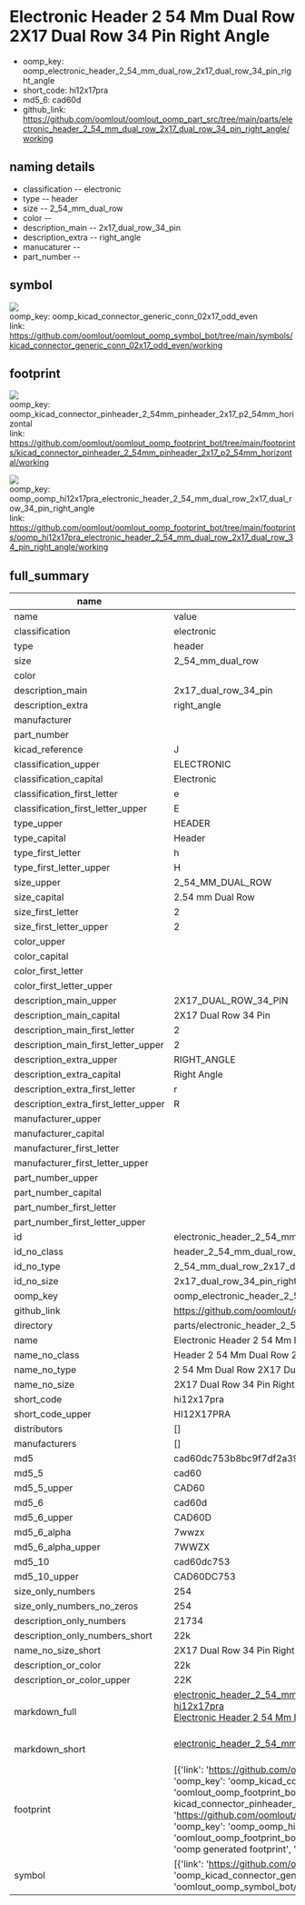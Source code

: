 # Electronic Header 2 54 Mm Dual Row 2X17 Dual Row 34 Pin Right Angle

  
* oomp_key: oomp_electronic_header_2_54_mm_dual_row_2x17_dual_row_34_pin_right_angle 
* short_code: hi12x17pra
* md5_6: cad60d  
* github_link: https://github.com/oomlout/oomlout_oomp_part_src/tree/main/parts/electronic_header_2_54_mm_dual_row_2x17_dual_row_34_pin_right_angle/working  
## naming details
* classification -- electronic
* type -- header
* size -- 2_54_mm_dual_row
* color -- 
* description_main -- 2x17_dual_row_34_pin
* description_extra -- right_angle
* manucaturer -- 
* part_number -- 



## symbol

![](symbol/{index}/working/working_600.png)  
oomp_key: oomp_kicad_connector_generic_conn_02x17_odd_even  
link: https://github.com/oomlout/oomlout_oomp_symbol_bot/tree/main/symbols/kicad_connector_generic_conn_02x17_odd_even/working  

## footprint

![](footprint/{index}/working/working_600.png)  
oomp_key: oomp_kicad_connector_pinheader_2_54mm_pinheader_2x17_p2_54mm_horizontal  
link: https://github.com/oomlout/oomlout_oomp_footprint_bot/tree/main/footprints/kicad_connector_pinheader_2_54mm_pinheader_2x17_p2_54mm_horizontal/working  

![](footprint/{index}/working/working_600.png)  
oomp_key: oomp_oomp_hi12x17pra_electronic_header_2_54_mm_dual_row_2x17_dual_row_34_pin_right_angle  
link: https://github.com/oomlout/oomlout_oomp_footprint_bot/tree/main/footprints/oomp_hi12x17pra_electronic_header_2_54_mm_dual_row_2x17_dual_row_34_pin_right_angle/working  

## full_summary
| name | value | 
| --- | --- | 
| name | value | 
| classification | electronic | 
| type | header | 
| size | 2_54_mm_dual_row | 
| color |  | 
| description_main | 2x17_dual_row_34_pin | 
| description_extra | right_angle | 
| manufacturer |  | 
| part_number |  | 
| kicad_reference | J | 
| classification_upper | ELECTRONIC | 
| classification_capital | Electronic | 
| classification_first_letter | e | 
| classification_first_letter_upper | E | 
| type_upper | HEADER | 
| type_capital | Header | 
| type_first_letter | h | 
| type_first_letter_upper | H | 
| size_upper | 2_54_MM_DUAL_ROW | 
| size_capital | 2.54 mm Dual Row | 
| size_first_letter | 2 | 
| size_first_letter_upper | 2 | 
| color_upper |  | 
| color_capital |  | 
| color_first_letter |  | 
| color_first_letter_upper |  | 
| description_main_upper | 2X17_DUAL_ROW_34_PIN | 
| description_main_capital | 2X17 Dual Row 34 Pin | 
| description_main_first_letter | 2 | 
| description_main_first_letter_upper | 2 | 
| description_extra_upper | RIGHT_ANGLE | 
| description_extra_capital | Right Angle | 
| description_extra_first_letter | r | 
| description_extra_first_letter_upper | R | 
| manufacturer_upper |  | 
| manufacturer_capital |  | 
| manufacturer_first_letter |  | 
| manufacturer_first_letter_upper |  | 
| part_number_upper |  | 
| part_number_capital |  | 
| part_number_first_letter |  | 
| part_number_first_letter_upper |  | 
| id | electronic_header_2_54_mm_dual_row_2x17_dual_row_34_pin_right_angle | 
| id_no_class | header_2_54_mm_dual_row_2x17_dual_row_34_pin_right_angle | 
| id_no_type | 2_54_mm_dual_row_2x17_dual_row_34_pin_right_angle | 
| id_no_size | 2x17_dual_row_34_pin_right_angle | 
| oomp_key | oomp_electronic_header_2_54_mm_dual_row_2x17_dual_row_34_pin_right_angle | 
| github_link | https://github.com/oomlout/oomlout_oomp_part_src/tree/main/parts/electronic_header_2_54_mm_dual_row_2x17_dual_row_34_pin_right_angle/working | 
| directory | parts/electronic_header_2_54_mm_dual_row_2x17_dual_row_34_pin_right_angle | 
| name | Electronic Header 2 54 Mm Dual Row 2X17 Dual Row 34 Pin Right Angle | 
| name_no_class | Header 2 54 Mm Dual Row 2X17 Dual Row 34 Pin Right Angle | 
| name_no_type | 2 54 Mm Dual Row 2X17 Dual Row 34 Pin Right Angle | 
| name_no_size | 2X17 Dual Row 34 Pin Right Angle | 
| short_code | hi12x17pra | 
| short_code_upper | HI12X17PRA | 
| distributors | [] | 
| manufacturers | [] | 
| md5 | cad60dc753b8bc9f7df2a39a676ba63c | 
| md5_5 | cad60 | 
| md5_5_upper | CAD60 | 
| md5_6 | cad60d | 
| md5_6_upper | CAD60D | 
| md5_6_alpha | 7wwzx | 
| md5_6_alpha_upper | 7WWZX | 
| md5_10 | cad60dc753 | 
| md5_10_upper | CAD60DC753 | 
| size_only_numbers | 254 | 
| size_only_numbers_no_zeros | 254 | 
| description_only_numbers | 21734 | 
| description_only_numbers_short | 22k | 
| name_no_size_short | 2X17 Dual Row 34 Pin Right Angle | 
| description_or_color | 22k | 
| description_or_color_upper | 22K | 
| markdown_full | [electronic_header_2_54_mm_dual_row_2x17_dual_row_34_pin_right_angle](https://github.com/oomlout/oomlout_oomp_part_src/tree/main/parts/electronic_header_2_54_mm_dual_row_2x17_dual_row_34_pin_right_angle/working)<br>[hi12x17pra](https://github.com/oomlout/oomlout_oomp_part_src/tree/main/parts/electronic_header_2_54_mm_dual_row_2x17_dual_row_34_pin_right_angle/working)<br>[Electronic Header 2 54 Mm Dual Row 2X17 Dual Row 34 Pin Right Angle](https://github.com/oomlout/oomlout_oomp_part_src/tree/main/parts/electronic_header_2_54_mm_dual_row_2x17_dual_row_34_pin_right_angle/working)<br><br> | 
| markdown_short | [electronic_header_2_54_mm_dual_row_2x17_dual_row_34_pin_right_angle](https://github.com/oomlout/oomlout_oomp_part_src/tree/main/parts/electronic_header_2_54_mm_dual_row_2x17_dual_row_34_pin_right_angle/working)<br><br> | 
| footprint | [{'link': 'https://github.com/oomlout/oomlout_oomp_footprint_bot/tree/main/foootprntss/kicad_connector_pinheader_2_54mm_pinheader_2x17_p2_54mm_horizontal', 'oomp_key': 'oomp_kicad_connector_pinheader_2_54mm_pinheader_2x17_p2_54mm_horizontal', 'directory': 'oomlout_oomp_footprint_bot/footprints/kicad_connector_pinheader_2_54mm_pinheader_2x17_p2_54mm_horizontal//working/working.kicad_mod', 'note': 'source footprint kicad_connector_pinheader_2_54mm_pinheader_2x17_p2_54mm_horizontal', 'index': 0}, {'link': 'https://github.com/oomlout/oomlout_oomp_footprint_bot/tree/main/foootprntss/oomp_hi12x17pra_electronic_header_2_54_mm_dual_row_2x17_dual_row_34_pin_right_angle', 'oomp_key': 'oomp_oomp_hi12x17pra_electronic_header_2_54_mm_dual_row_2x17_dual_row_34_pin_right_angle', 'directory': 'oomlout_oomp_footprint_bot/footprints/oomp_hi12x17pra_electronic_header_2_54_mm_dual_row_2x17_dual_row_34_pin_right_angle//working/working.kicad_mod', 'note': 'oomp generated footprint', 'index': 1}] | 
| symbol | [{'link': 'https://github.com/oomlout/oomlout_oomp_symbol_bot/tree/main/symbols/kicad_connector_generic_conn_02x17_odd_even', 'oomp_key': 'oomp_kicad_connector_generic_conn_02x17_odd_even', 'directory': 'oomlout_oomp_symbol_bot/symbols/kicad_connector_generic_conn_02x17_odd_even//working/working.kicad_sym', 'index': 0}] | 
